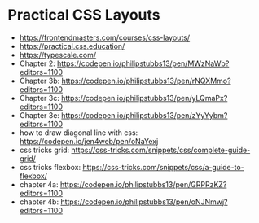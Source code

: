 # Practical CSS Layouts

* <https://frontendmasters.com/courses/css-layouts/>
* <https://practical.css.education/>
* <https://typescale.com/>
* Chapter 2: <https://codepen.io/philipstubbs13/pen/MWzNaWb?editors=1100>
* Chapter 3b: <https://codepen.io/philipstubbs13/pen/rNQXMmo?editors=1100>
* Chapter 3c: <https://codepen.io/philipstubbs13/pen/yLQmaPx?editors=1100>
* Chapter 3e: <https://codepen.io/philipstubbs13/pen/zYyYybm?editors=1100>
* how to draw diagonal line with css: <https://codepen.io/jen4web/pen/oNaYexj>
* css tricks grid: <https://css-tricks.com/snippets/css/complete-guide-grid/>
* css tricks flexbox: <https://css-tricks.com/snippets/css/a-guide-to-flexbox/>
* chapter 4a: <https://codepen.io/philipstubbs13/pen/GRPRzKZ?editors=1100>
* chapter 4b: <https://codepen.io/philipstubbs13/pen/oNJNmwj?editors=1100>